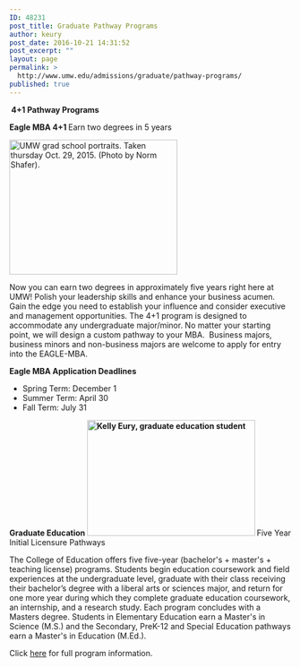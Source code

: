 ```yaml
---
ID: 48231
post_title: Graduate Pathway Programs
author: keury
post_date: 2016-10-21 14:31:52
post_excerpt: ""
layout: page
permalink: >
  http://www.umw.edu/admissions/graduate/pathway-programs/
published: true
---
```

<strong> 4+1 Pathway Programs</strong>

<strong>Eagle MBA 4+1
</strong>Earn two degrees in 5 years

<img id="longdesc-return-48232" class="alignright wp-image-48232 size-medium" src="http://www.umw.edu/admissions/wp-content/uploads/sites/6/2016/10/Graduate-School-Portrait-04-300x241.jpg" alt="UMW grad school portraits. Taken thursday Oct. 29, 2015. (Photo by Norm Shafer)." width="300" height="241" longdesc="http://www.umw.edu/admissions?longdesc=48232&amp;referrer=48231" />

Now you can earn two degrees in approximately five years right here at UMW! Polish your leadership skills and enhance your business acumen. Gain the edge you need to establish your influence and consider executive and management opportunities. The 4+1 program is designed to accommodate any undergraduate major/minor. No matter your starting point, we will design a custom pathway to your MBA.  Business majors, business minors and non-business majors are welcome to apply for entry into the EAGLE-MBA.

<strong>Eagle MBA Application Deadlines</strong>
<ul>
 	<li>Spring Term: December 1</li>
 	<li>Summer Term: April 30</li>
 	<li>Fall Term: July 31 <strong>    </strong></li>
</ul>
<strong>Graduate Education <img class="alignright wp-image-48233 size-medium" src="http://www.umw.edu/admissions/wp-content/uploads/sites/6/2016/10/Graduate-teacher-11-300x207.jpg" alt="Kelly Eury, graduate education student" width="300" height="207" />
</strong>Five Year Initial Licensure Pathways

The College of Education offers five five-year (bachelor's + master's + teaching license) programs. Students begin education coursework and field experiences at the undergraduate level, graduate with their class receiving their bachelor’s degree with a liberal arts or sciences major, and return for one more year during which they complete graduate education coursework, an internship, and a research study. Each program concludes with a Masters degree. Students in Elementary Education earn a Master's in Science (M.S.) and the Secondary, PreK-12 and Special Education pathways earn a Master's in Education (M.Ed.).

Click <a href="http://education.umw.edu/programs/undergraduate-five-year-pathways/">here</a> for full program information.